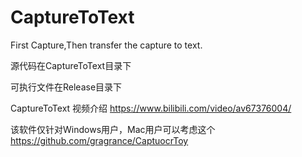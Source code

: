 # CaptureToText
First Capture,Then transfer the capture to text.

源代码在CaptureToText目录下

可执行文件在Release目录下

CaptureToText 视频介绍  https://www.bilibili.com/video/av67376004/

该软件仅针对Windows用户，Mac用户可以考虑这个
https://github.com/gragrance/CaptuocrToy
